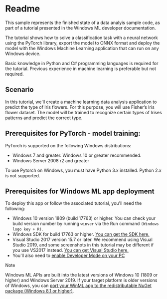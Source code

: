 # Readme

This sample represents the finished state of a data analyis sample code, as part of a tutorial presented in the Windows ML developer documentation.


The tutorial shows how to solve a classification task with a neural network using the PyTorch library, export the model to ONNX format and deploy the model with the Windows Machine Learning application that can run on any Windows device. 


Basic knowledge in Python and C# programming languages is required for the tutorial. Previous experience in machine learning is preferable but not required.

## Scenario 

In this tutorial, we'll create a machine learning data analysis application to predict the type of Iris flowers. For this purpose, you will use Fisher’s Iris flower dataset. The model will be trained to recognize certain types of Irises patterns and predict the correct type. 
  

## Prerequisites for PyTorch - model training:

PyTorch is supported on the following Windows distributions: 

* Windows 7 and greater. Windows 10 or greater recommended. 
* Windows Server 2008 r2 and greater 

To use Pytorch on Windows, you must have Python 3.x installed. Python 2.x is not supported. 

## Prerequisites for Windows ML app deployment

To deploy this app or follow the associated tutorial, you'll need the following:

*	Windows 10 version 1809 (build 17763) or higher. You can check your build version number by running `winver` via the Run command `(Windows logo key + R)`.
*	Windows SDK for build 17763 or higher. [You can get the SDK here.](https://developer.microsoft.com/windows/downloads/windows-10-sdk/)
*	Visual Studio 2017 version 15.7 or later. We recommend using Visual Studio 2019, and some screenshots in this tutorial may be different if you use VS2017 instead. [You can get Visual Studio here.](https://developer.microsoft.com/windows/downloads/)
*	You'll also need to [enable Developer Mode on your PC](https://docs.microsoft.com/windows/apps/get-started/enable-your-device-for-development)

> [!NOTE]
> Windows ML APIs are built into the latest versions of Windows 10 (1809 or higher) and Windows Server 2019. If your target platform is older versions of Windows, you can [port your WinML app to the redistributable NuGet package (Windows 8.1 or higher)](https://docs.microsoft.com/windows/ai/windows-ml/port-app-to-nuget). 